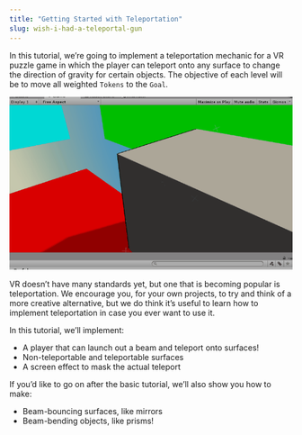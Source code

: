 ```yaml
---
title: "Getting Started with Teleportation"
slug: wish-i-had-a-teleportal-gun
---
```


In this tutorial, we’re going to implement a teleportation mechanic for a VR puzzle game in which the player can teleport onto any surface to change the direction of gravity for certain objects. The objective of each level will be to move all weighted `Tokens` to the `Goal`.

![The final game](../media/image89.gif)

VR doesn’t have many standards yet, but one that is becoming popular is teleportation. We encourage you, for your own projects, to try and think of a more creative alternative, but we do think it’s useful to learn how to implement teleportation in case you ever want to use it.

In this tutorial, we’ll implement:

- A player that can launch out a beam and teleport onto surfaces!
- Non-teleportable and teleportable surfaces
- A screen effect to mask the actual teleport

If you’d like to go on after the basic tutorial, we’ll also show you how to make:

- Beam-bouncing surfaces, like mirrors
- Beam-bending objects, like prisms!

